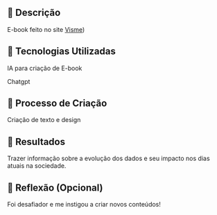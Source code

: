 ## 📒 Descrição
E-book feito no site [Visme](https://www.visme.co/pt-br/))

## 🤖 Tecnologias Utilizadas
IA para criação de E-book

Chatgpt

## 🧐 Processo de Criação
Criação de texto e design

## 🚀 Resultados
Trazer informação sobre a evolução dos dados e seu impacto nos dias atuais na sociedade.

## 💭 Reflexão (Opcional)
Foi desafiador e me instigou a criar novos conteúdos!

